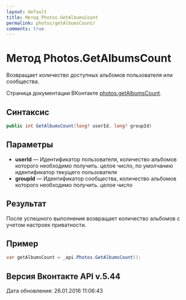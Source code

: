 ```yaml
---
layout: default
title: Метод Photos.GetAlbumsCount
permalink: photos/getAlbumsCount/
comments: true
---
```

# Метод Photos.GetAlbumsCount
Возвращает количество доступных альбомов пользователя или сообщества.

Страница документации ВКонтакте [photos.getAlbumsCount](https://vk.com/dev/photos.getAlbumsCount).

## Синтаксис
``` csharp
public int GetAlbumsCount(long? userId, long? groupId)
```

## Параметры
+ **userId** — Идентификатор пользователя, количество альбомов которого необходимо получить. целое число, по умолчанию идентификатор текущего пользователя
+ **groupId** — Идентификатор сообщества, количество альбомов которого необходимо получить. целое число

## Результат
После успешного выполнения возвращает количество альбомов  с учетом настроек приватности.

## Пример
``` csharp
var getAlbumsCount = _api.Photos.GetAlbumsCount();
```

## Версия Вконтакте API v.5.44
Дата обновления: 26.01.2016 11:06:43
